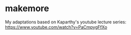 # makemore
My adaptations based on Kaparthy's youtube lecture series: https://www.youtube.com/watch?v=PaCmpygFfXo
